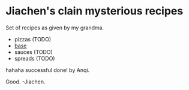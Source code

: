 # Jiachen's clain mysterious recipes

Set of recipes as given by my grandma.

- pizzas (TODO)
 - [base](./pizzas/base.md)
- sauces (TODO)
- spreads (TODO)





hahaha successful done! by Anqi.

Good. -Jiachen.
